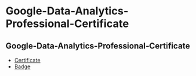 # Google-Data-Analytics-Professional-Certificate
## Google-Data-Analytics-Professional-Certificate
* [Certificate](https://www.coursera.org/account/accomplishments/professional-cert/5MNCTXM5C3YQ)
* [Badge](https://www.credly.com/badges/a68326c2-b0a6-4716-92f1-572f4ef44b5f)
 
